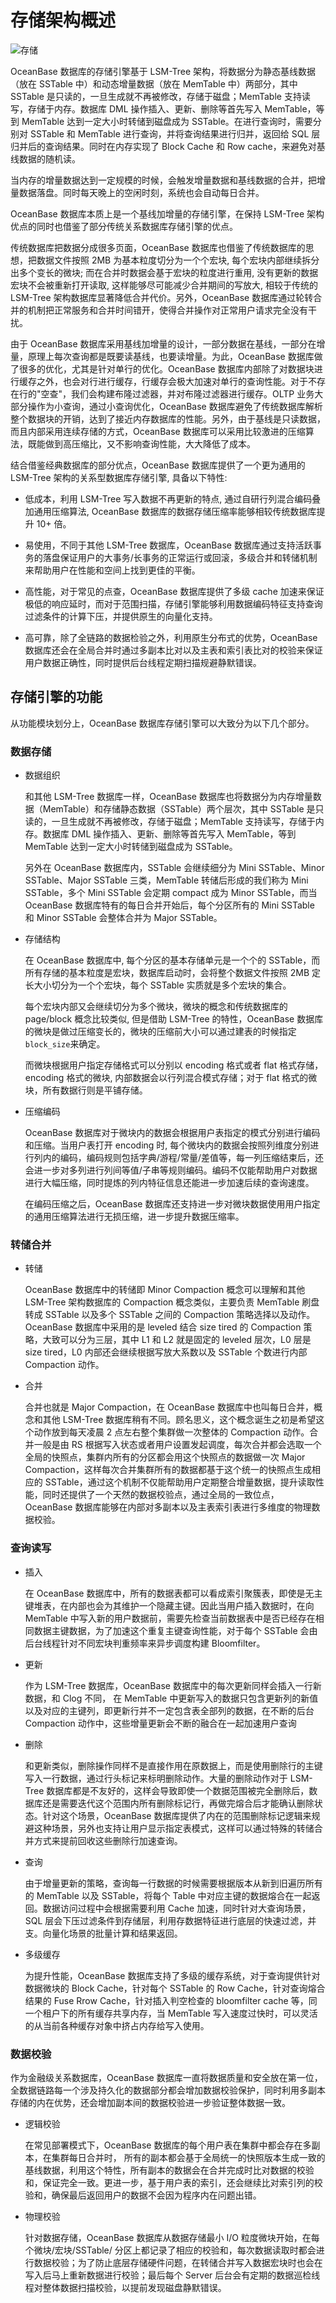 # 存储架构概述

![存储](https://help-static-aliyun-doc.aliyuncs.com/assets/img/zh-CN/5073623461/p354831.jpg)

OceanBase 数据库的存储引擎基于 LSM-Tree 架构，将数据分为静态基线数据（放在 SSTable 中）和动态增量数据（放在 MemTable 中）两部分，其中 SSTable 是只读的，一旦生成就不再被修改，存储于磁盘；MemTable 支持读写，存储于内存。数据库 DML 操作插入、更新、删除等首先写入 MemTable，等到 MemTable 达到一定大小时转储到磁盘成为 SSTable。在进行查询时，需要分别对 SSTable 和 MemTable 进行查询，并将查询结果进行归并，返回给 SQL 层归并后的查询结果。同时在内存实现了 Block Cache 和 Row cache，来避免对基线数据的随机读。

当内存的增量数据达到一定规模的时候，会触发增量数据和基线数据的合并，把增量数据落盘。同时每天晚上的空闲时刻，系统也会自动每日合并。

OceanBase 数据库本质上是一个基线加增量的存储引擎，在保持 LSM-Tree 架构优点的同时也借鉴了部分传统关系数据库存储引擎的优点。

传统数据库把数据分成很多页面，OceanBase 数据库也借鉴了传统数据库的思想，把数据文件按照 2MB 为基本粒度切分为一个个宏块, 每个宏块内部继续拆分出多个变长的微块; 而在合并时数据会基于宏块的粒度进行重用, 没有更新的数据宏块不会被重新打开读取, 这样能够尽可能减少合并期间的写放大, 相较于传统的 LSM-Tree 架构数据库显著降低合并代价。另外，OceanBase 数据库通过轮转合并的机制把正常服务和合并时间错开，使得合并操作对正常用户请求完全没有干扰。

由于 OceanBase 数据库采用基线加增量的设计，一部分数据在基线，一部分在增量，原理上每次查询都是既要读基线，也要读增量。为此，OceanBase 数据库做了很多的优化，尤其是针对单行的优化。OceanBase 数据库内部除了对数据块进行缓存之外，也会对行进行缓存，行缓存会极大加速对单行的查询性能。对于不存在行的"空查"，我们会构建布隆过滤器，并对布隆过滤器进行缓存。OLTP 业务大部分操作为小查询，通过小查询优化，OceanBase 数据库避免了传统数据库解析整个数据块的开销，达到了接近内存数据库的性能。另外，由于基线是只读数据，而且内部采用连续存储的方式，OceanBase 数据库可以采用比较激进的压缩算法，既能做到高压缩比，又不影响查询性能，大大降低了成本。

结合借鉴经典数据库的部分优点，OceanBase 数据库提供了一个更为通用的 LSM-Tree 架构的关系型数据库存储引擎, 具备以下特性:

* 低成本，利用 LSM-Tree 写入数据不再更新的特点, 通过自研行列混合编码叠加通用压缩算法, OceanBase 数据库的数据存储压缩率能够相较传统数据库提升 10+ 倍。

* 易使用，不同于其他 LSM-Tree 数据库，OceanBase 数据库通过支持活跃事务的落盘保证用户的大事务/长事务的正常运行或回滚，多级合并和转储机制来帮助用户在性能和空间上找到更佳的平衡。

* 高性能，对于常见的点查，OceanBase 数据库提供了多级 cache 加速来保证极低的响应延时，而对于范围扫描，存储引擎能够利用数据编码特征支持查询过滤条件的计算下压，并提供原生的向量化支持。

* 高可靠，除了全链路的数据检验之外，利用原生分布式的优势，OceanBase 数据库还会在全局合并时通过多副本比对以及主表和索引表比对的校验来保证用户数据正确性，同时提供后台线程定期扫描规避静默错误。

## 存储引擎的功能

从功能模块划分上，OceanBase 数据库存储引擎可以大致分为以下几个部分。

### 数据存储

* 数据组织

  和其他 LSM-Tree 数据库一样，OceanBase 数据库也将数据分为内存增量数据（MemTable）和存储静态数据（SSTable）两个层次，其中 SSTable 是只读的，一旦生成就不再被修改，存储于磁盘；MemTable 支持读写，存储于内存。数据库 DML 操作插入、更新、删除等首先写入 MemTable，等到 MemTable 达到一定大小时转储到磁盘成为 SSTable。

  另外在 OceanBase 数据库内，SSTable 会继续细分为 Mini SSTable、Minor SSTable、Major SSTable 三类，MemTable 转储后形成的我们称为 Mini SSTable，多个 Mini SSTable 会定期 compact 成为 Minor SSTable，而当 OceanBase 数据库特有的每日合并开始后，每个分区所有的 Mini SSTable 和 Minor SSTable 会整体合并为 Major SSTable。
  
* 存储结构

  在 OceanBase 数据库中, 每个分区的基本存储单元是一个个的 SSTable，而所有存储的基本粒度是宏块，数据库启动时，会将整个数据文件按照 2MB 定长大小切分为一个个宏块，每个 SSTable 实质就是多个宏块的集合。

  每个宏块内部又会继续切分为多个微块，微块的概念和传统数据库的 page/block 概念比较类似, 但是借助 LSM-Tree 的特性，OceanBase 数据库的微块是做过压缩变长的，微块的压缩前大小可以通过建表的时候指定 `block_size`来确定。

  而微块根据用户指定存储格式可以分别以 encoding 格式或者 flat 格式存储，encoding 格式的微块, 内部数据会以行列混合模式存储；对于 flat 格式的微块，所有数据行则是平铺存储。
  
* 压缩编码

  OceanBase 数据库对于微块内的数据会根据用户表指定的模式分别进行编码和压缩。当用户表打开 encoding 时, 每个微块内的数据会按照列维度分别进行列内的编码，编码规则包括字典/游程/常量/差值等，每一列压缩结束后，还会进一步对多列进行列间等值/子串等规则编码。编码不仅能帮助用户对数据进行大幅压缩，同时提炼的列内特征信息还能进一步加速后续的查询速度。

  在编码压缩之后，OceanBase 数据库还支持进一步对微块数据使用用户指定的通用压缩算法进行无损压缩，进一步提升数据压缩率。
  
### 转储合并

* 转储

  OceanBase 数据库中的转储即 Minor Compaction 概念可以理解和其他 LSM-Tree 架构数据库的 Compaction 概念类似，主要负责 MemTable 刷盘转成 SSTable 以及多个 SSTable 之间的 Compaction 策略选择以及动作。OceanBase 数据库中采用的是 leveled 结合 size tired 的 Compaction 策略，大致可以分为三层，其中 L1 和 L2 就是固定的 leveled 层次，L0 层是 size tired，L0 内部还会继续根据写放大系数以及 SSTable 个数进行内部 Compaction 动作。
  
* 合并

  合并也就是 Major Compaction，在 OceanBase 数据库中也叫每日合并，概念和其他 LSM-Tree 数据库稍有不同。顾名思义，这个概念诞生之初是希望这个动作放到每天凌晨 2 点左右整个集群做一次整体的 Compaction 动作。合并一般是由 RS 根据写入状态或者用户设置发起调度，每次合并都会选取一个全局的快照点，集群内所有的分区都会用这个快照点的数据做一次 Major Compaction，这样每次合并集群所有的数据都基于这个统一的快照点生成相应的 SSTable，通过这个机制不仅能帮助用户定期整合增量数据，提升读取性能，同时还提供了一个天然的数据校验点，通过全局的一致位点，OceanBase 数据库能够在内部对多副本以及主表索引表进行多维度的物理数据校验。
  
### 查询读写

* 插入

  在 OceanBase 数据库中，所有的数据表都可以看成索引聚簇表，即使是无主键堆表，在内部也会为其维护一个隐藏主键。因此当用户插入数据时，在向 MemTable 中写入新的用户数据前，需要先检查当前数据表中是否已经存在相同数据主键数据，为了加速这个重复主键查询性能，对于每个 SSTable 会由后台线程针对不同宏块判重频率来异步调度构建 Bloomfilter。
  
* 更新

  作为 LSM-Tree 数据库，OceanBase 数据库中的每次更新同样会插入一行新数据，和 Clog 不同， 在 MemTable 中更新写入的数据只包含更新列的新值以及对应的主键列，即更新行并不一定包含表全部列的数据，在不断的后台 Compaction 动作中，这些增量更新会不断的融合在一起加速用户查询
  
* 删除

  和更新类似，删除操作同样不是直接作用在原数据上，而是使用删除行的主键写入一行数据，通过行头标记来标明删除动作。大量的删除动作对于 LSM-Tree 数据库都是不友好的，这样会导致即使一个数据范围被完全删除后，数据库还是需要迭代这个范围内所有删除标记行，再做完熔合后才能确认删除状态。针对这个场景，OceanBase 数据库提供了内在的范围删除标记逻辑来规避这种场景，另外也支持让用户显示指定表模式，这样可以通过特殊的转储合并方式来提前回收这些删除行加速查询。
  
* 查询

  由于增量更新的策略，查询每一行数据的时候需要根据版本从新到旧遍历所有的 MemTable 以及 SSTable，将每个 Table 中对应主键的数据熔合在一起返回。数据访问过程中会根据需要利用 Cache 加速，同时针对大查询场景，SQL 层会下压过滤条件到存储层，利用存数据特征进行底层的快速过滤，并支。向量化场景的批量计算和结果返回。
  
* 多级缓存

  为提升性能，OceanBase 数据库支持了多级的缓存系统，对于查询提供针对数据微块的 Block Cache，针对每个 SSTable 的 Row Cache，针对查询熔合结果的 Fuse Rrow Cache，针对插入判空检查的 bloomfilter cache 等，同一个租户下的所有缓存共享内存，当 MemTable 写入速度过快时，可以灵活的从当前各种缓存对象中挤占内存给写入使用。
  
### 数据校验

作为金融级关系数据库，OceanBase 数据库一直将数据质量和安全放在第一位，全数据链路每一个涉及持久化的数据部分都会增加数据校验保护，同时利用多副本存储的内在优势，还会增加副本间的数据校验进一步验证整体数据一致。

* 逻辑校验

  在常见部署模式下，OceanBase 数据库的每个用户表在集群中都会存在多副本，在集群每日合并时， 所有的副本都会基于全局统一的快照版本生成一致的基线数据，利用这个特性，所有副本的数据会在合并完成时比对数据的校验和，保证完全一致。更进一步，基于用户表的索引，还会继续比对索引列的校验和，确保最后返回用户的数据不会因为程序内在问题出错。
  
* 物理校验

  针对数据存储，OceanBase 数据库从数据存储最小 I/O 粒度微块开始，在每个微块/宏块/SSTable/ 分区上都记录了相应的校验和，每次数据读取时都会进行数据校验；为了防止底层存储硬件问题，在转储合并写入数据宏块时也会在写入后马上重新数据进行校验；最后每个 Server 后台会有定期的数据巡检线程对整体数据扫描校验，以提前发现磁盘静默错误。
  